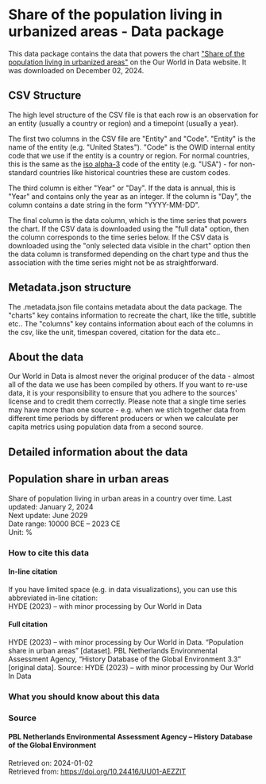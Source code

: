 # Share of the population living in urbanized areas - Data package

This data package contains the data that powers the chart ["Share of the population living in urbanized areas"](https://ourworldindata.org/grapher/long-term-urban-population-region?v=1&csvType=full&useColumnShortNames=false) on the Our World in Data website. It was downloaded on December 02, 2024.

## CSV Structure

The high level structure of the CSV file is that each row is an observation for an entity (usually a country or region) and a timepoint (usually a year).

The first two columns in the CSV file are "Entity" and "Code". "Entity" is the name of the entity (e.g. "United States"). "Code" is the OWID internal entity code that we use if the entity is a country or region. For normal countries, this is the same as the [iso alpha-3](https://en.wikipedia.org/wiki/ISO_3166-1_alpha-3) code of the entity (e.g. "USA") - for non-standard countries like historical countries these are custom codes.

The third column is either "Year" or "Day". If the data is annual, this is "Year" and contains only the year as an integer. If the column is "Day", the column contains a date string in the form "YYYY-MM-DD".

The final column is the data column, which is the time series that powers the chart. If the CSV data is downloaded using the "full data" option, then the column corresponds to the time series below. If the CSV data is downloaded using the "only selected data visible in the chart" option then the data column is transformed depending on the chart type and thus the association with the time series might not be as straightforward.

## Metadata.json structure

The .metadata.json file contains metadata about the data package. The "charts" key contains information to recreate the chart, like the title, subtitle etc.. The "columns" key contains information about each of the columns in the csv, like the unit, timespan covered, citation for the data etc..

## About the data

Our World in Data is almost never the original producer of the data - almost all of the data we use has been compiled by others. If you want to re-use data, it is your responsibility to ensure that you adhere to the sources' license and to credit them correctly. Please note that a single time series may have more than one source - e.g. when we stich together data from different time periods by different producers or when we calculate per capita metrics using population data from a second source.

## Detailed information about the data


## Population share in urban areas
Share of population living in urban areas in a country over time.
Last updated: January 2, 2024  
Next update: June 2029  
Date range: 10000 BCE – 2023 CE  
Unit: %  


### How to cite this data

#### In-line citation
If you have limited space (e.g. in data visualizations), you can use this abbreviated in-line citation:  
HYDE (2023) – with minor processing by Our World in Data

#### Full citation
HYDE (2023) – with minor processing by Our World in Data. “Population share in urban areas” [dataset]. PBL Netherlands Environmental Assessment Agency, “History Database of the Global Environment 3.3” [original data].
Source: HYDE (2023) – with minor processing by Our World In Data

### What you should know about this data

### Source

#### PBL Netherlands Environmental Assessment Agency – History Database of the Global Environment
Retrieved on: 2024-01-02  
Retrieved from: https://doi.org/10.24416/UU01-AEZZIT  


    